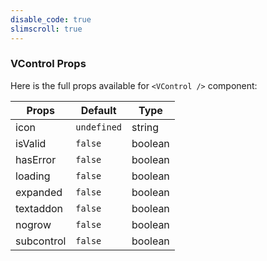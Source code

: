 ```yaml
---
disable_code: true
slimscroll: true
---
```


### VControl Props

Here is the full props available for `<VControl />` component:

| Props      | Default                                       | Type    |
| ---------- | --------------------------------------------- | ------- |
| icon       | <span class="is-undefined">`undefined`</span> | string  |
| isValid    | <span class="is-boolean">`false`</span>       | boolean |
| hasError   | <span class="is-boolean">`false`</span>       | boolean |
| loading    | <span class="is-boolean">`false`</span>       | boolean |
| expanded   | <span class="is-boolean">`false`</span>       | boolean |
| textaddon  | <span class="is-boolean">`false`</span>       | boolean |
| nogrow     | <span class="is-boolean">`false`</span>       | boolean |
| subcontrol | <span class="is-boolean">`false`</span>       | boolean |
